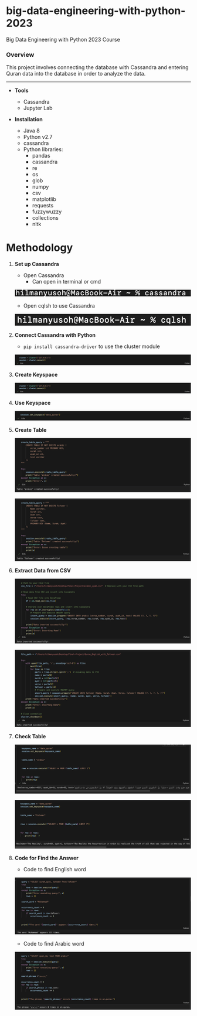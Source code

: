 # big-data-engineering-with-python-2023
Big Data Engineering with Python 2023 Course


### Overview
This project involves connecting the database with Cassandra and entering Quran data into the database in order to analyze the data.

-----
* **Tools**
    * Cassandra
    * Jupyter Lab

* **Installation**
    * Java 8
    * Python v2.7
    * cassandra
    * Python libraries:
        * pandas
        * cassandra
        * re
        * os
        * glob
        * numpy
        * csv
        * matplotlib
        * requests
        * fuzzywuzzy
        * collections
        * nltk

# Methodology
1. **Set up Cassandra**
    * Open Cassandra
        * Can open in terminal or cmd

    ![open cassandra](https://raw.githubusercontent.com/hilmanyusoh/big-data-engineering-with-python-2023/main/image/Screenshot%202567-03-28%20at%2014.19.04.png)
                
    * Open cqlsh to use Cassandra

    ![Open cqlsh](https://raw.githubusercontent.com/hilmanyusoh/big-data-engineering-with-python-2023/main/image/Screenshot%202567-03-28%20at%2014.19.54.png)

2. **Connect Cassandra with Python**
    * `pip install cassandra-driver` to use the cluster module

    ![Install Cassandra driver](https://raw.githubusercontent.com/hilmanyusoh/big-data-engineering-with-python-2023/main/image/Screenshot%202567-03-28%20at%2023.57.03.png)


3. **Create Keyspace**

    ![Create Keyspace](https://raw.githubusercontent.com/hilmanyusoh/big-data-engineering-with-python-2023/main/image/Screenshot%202567-03-28%20at%2023.57.03.png)


4. **Use Keyspace**

    ![Use keyspace](https://raw.githubusercontent.com/hilmanyusoh/big-data-engineering-with-python-2023/main/image/Screenshot%202567-03-29%20at%2000.18.26.png)

5. **Create Table**

    ![Create Table arabic](https://raw.githubusercontent.com/hilmanyusoh/big-data-engineering-with-python-2023/main/image/Screenshot%202567-03-29%20at%2000.22.33.png)

    ![Create Table tafseer](https://raw.githubusercontent.com/hilmanyusoh/big-data-engineering-with-python-2023/main/image/Screenshot%202567-03-29%20at%2000.23.02.png)

6. **Extract Data from CSV**

    ![Extract data1](https://raw.githubusercontent.com/hilmanyusoh/big-data-engineering-with-python-2023/main/image/Screenshot%202567-03-29%20at%2000.58.30.png)

    ![Extract data2](https://raw.githubusercontent.com/hilmanyusoh/big-data-engineering-with-python-2023/main/image/Screenshot%202567-03-29%20at%2000.59.04.png)

7. **Check Table**

    ![Check Table arabic](https://raw.githubusercontent.com/hilmanyusoh/big-data-engineering-with-python-2023/main/image/Screenshot%202567-03-29%20at%2001.10.00.png)

    ![Check Table tafseer](https://raw.githubusercontent.com/hilmanyusoh/big-data-engineering-with-python-2023/main/image/Screenshot%202567-03-29%20at%2001.10.39.png)


8. **Code for Find the Answer**

    * Code to find English word
    
    ![code for english](https://raw.githubusercontent.com/hilmanyusoh/big-data-engineering-with-python-2023/main/image/Screenshot%202567-03-29%20at%2001.28.39.png)

    * Code to find Arabic word 
    
    ![code for arabic](https://raw.githubusercontent.com/hilmanyusoh/big-data-engineering-with-python-2023/main/image/Screenshot%202567-03-29%20at%2001.29.41.png)